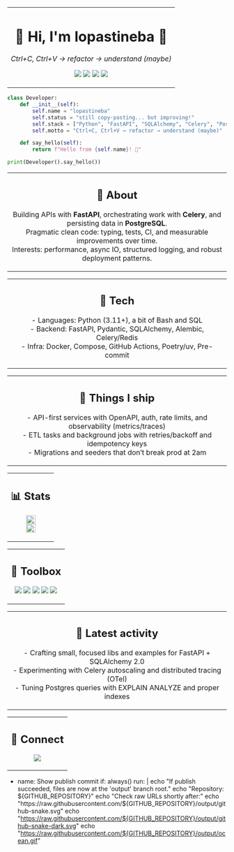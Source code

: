 <table align="center" width="680"><tr><td>
<h1 align="center">👋 Hi, I'm lopastineba 🐍</h1>
<p align="center">
  <em>Ctrl+C, Ctrl+V → refactor → understand (maybe)</em>
</p>

<p align="center">
  <img src="https://img.shields.io/badge/Backend-Python%20%7C%20FastAPI-informational?logo=python&logoColor=white&color=3776AB" />
  <img src="https://img.shields.io/badge/ORM-SQLAlchemy-informational?logo=alchemy&logoColor=white&color=E34F26" />
  <img src="https://img.shields.io/badge/Task%20Queue-Celery-informational?logo=celery&logoColor=white&color=37814A" />
  <img src="https://img.shields.io/badge/DB-PostgreSQL-informational?logo=postgresql&logoColor=white&color=4169E1" />
</p>

</td></tr></table>

```python
class Developer:
    def __init__(self):
        self.name = "lopastineba"
        self.status = "still copy-pasting... but improving!"
        self.stack = ["Python", "FastAPI", "SQLAlchemy", "Celery", "PostgreSQL"]
        self.motto = "Ctrl+C, Ctrl+V → refactor → understand (maybe)"

    def say_hello(self):
        return f"Hello from {self.name}! 🐍"

print(Developer().say_hello())

```
<table align="center" width="680"><tr><td>
<h2 align="center">🧭 About</h2>
<p align="center">
Building APIs with <b>FastAPI</b>, orchestrating work with <b>Celery</b>, and persisting data in <b>PostgreSQL</b>.<br>
Pragmatic clean code: typing, tests, CI, and measurable improvements over time.<br>
Interests: performance, async IO, structured logging, and robust deployment patterns.
</p>
</td></tr></table>

<table align="center" width="680"><tr><td>
<h2 align="center">🧰 Tech</h2>
<p align="center">
- Languages: Python (3.11+), a bit of Bash and SQL<br>
- Backend: FastAPI, Pydantic, SQLAlchemy, Alembic, Celery/Redis<br>
- Infra: Docker, Compose, GitHub Actions, Poetry/uv, Pre-commit
</p>
</td></tr></table>

<table align="center" width="680"><tr><td>
<h2 align="center">🚢 Things I ship</h2>
<p align="center">
- API-first services with OpenAPI, auth, rate limits, and observability (metrics/traces)<br>
- ETL tasks and background jobs with retries/backoff and idempotency keys<br>
- Migrations and seeders that don’t break prod at 2am
</p>
</td></tr></table>

<table align="center" width="680"><tr><td>
<h2 align="center">📊 Stats</h2>
<p align="center">
<img width="49%" src="https://github-readme-stats.vercel.app/api?username=lopastineba&show_icons=true&theme=transparent&hide_border=true" />
<img width="49%" src="https://github-readme-streak-stats.herokuapp.com?user=lopastineba&theme=transparent&hide_border=true" />
</p>
</td></tr></table>

<table align="center" width="680"><tr><td>
<h2 align="center">🧱 Toolbox</h2>
<p align="center">
<img src="https://img.shields.io/badge/Editor-Neovim%20%7C%20VS%20Code-3C3C3C?logo=visualstudiocode&logoColor=white" />
<img src="https://img.shields.io/badge/Pkg-Poetry%20%7C%20uv-60A5FA?logo=poetry&logoColor=white" />
<img src="https://img.shields.io/badge/CI-GitHub%20Actions-2088FF?logo=githubactions&logoColor=white" />
<img src="https://img.shields.io/badge/Container-Docker-2496ED?logo=docker&logoColor=white" />
<img src="https://img.shields.io/badge/Testing-Pytest-0A9EDC?logo=pytest&logoColor=white" />
</p>
</td></tr></table>

<table align="center" width="680"><tr><td>
<h2 align="center">🧪 Latest activity</h2>
<p align="center">
- Crafting small, focused libs and examples for FastAPI + SQLAlchemy 2.0<br>
- Experimenting with Celery autoscaling and distributed tracing (OTel)<br>
- Tuning Postgres queries with EXPLAIN ANALYZE and proper indexes
</p>
</td></tr></table>

<table align="center" width="680"><tr><td>
<h2 align="center">🔗 Connect</h2>
<p align="center">
<a href="https://github.com/lopastineba">
<img src="https://img.shields.io/badge/GitHub-lopastineba-161B22?logo=github" />
</a>
</p>
</td></tr></table>

- name: Show publish commit
  if: always()
  run: |
    echo "If publish succeeded, files are now at the 'output' branch root."
    echo "Repository: ${GITHUB_REPOSITORY}"
    echo "Check raw URLs shortly after:"
    echo "https://raw.githubusercontent.com/${GITHUB_REPOSITORY}/output/github-snake.svg"
    echo "https://raw.githubusercontent.com/${GITHUB_REPOSITORY}/output/github-snake-dark.svg"
    echo "https://raw.githubusercontent.com/${GITHUB_REPOSITORY}/output/ocean.gif"


